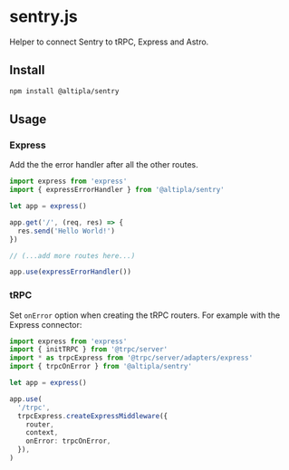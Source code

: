 # sentry.js

Helper to connect Sentry to tRPC, Express and Astro.

## Install

```sh
npm install @altipla/sentry
```

## Usage

### Express

Add the the error handler after all the other routes.

```ts
import express from 'express'
import { expressErrorHandler } from '@altipla/sentry'

let app = express()

app.get('/', (req, res) => {
  res.send('Hello World!')
})

// (...add more routes here...)

app.use(expressErrorHandler())
```

### tRPC

Set `onError` option when creating the tRPC routers. For example with the Express connector:

```ts
import express from 'express'
import { initTRPC } from '@trpc/server'
import * as trpcExpress from '@trpc/server/adapters/express'
import { trpcOnError } from '@altipla/sentry'

let app = express()

app.use(
  '/trpc',
  trpcExpress.createExpressMiddleware({
    router,
    context,
    onError: trpcOnError,
  }),
)
```
